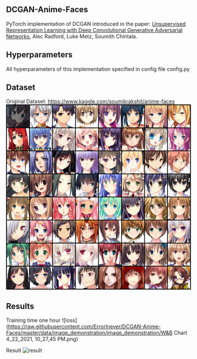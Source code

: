 ## DCGAN-Anime-Faces
PyTorch implementation of DCGAN introduced in the paper: [Unsupervised Representation Learning with Deep Convolutional Generative Adversarial Networks](https://arxiv.org/abs/1511.06434), Alec Radford, Luke Metz, Soumith Chintala.

## Hyperparameters
All hyperparameters of this implementation specified in config file config.py

## Dataset
Original Dataset: https://www.kaggle.com/soumikrakshit/anime-faces
![dataset](https://raw.githubusercontent.com/ErrorInever/DCGAN-Anime-Faces/master/data/image_demonstration/Figure_1.png)

## Results
Training time one hour
![loss](https://raw.githubusercontent.com/ErrorInever/DCGAN-Anime-Faces/master/data/image_demonstration/image_demonstration/W&B Chart 4_22_2021, 10_27_45 PM.png)

Result
![result](https://raw.githubusercontent.com/ErrorInever/DCGAN-Anime-Faces/master/data/image_demonstration/image_demonstration/res.png)
